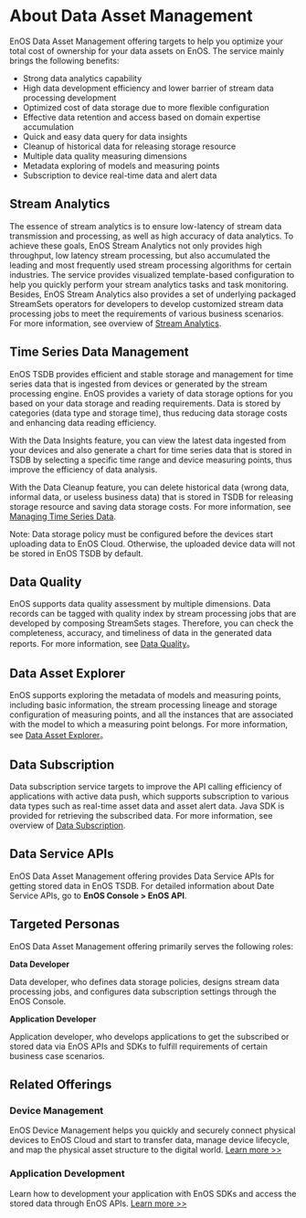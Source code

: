# About Data Asset Management

EnOS Data Asset Management offering targets to help you optimize your total cost of ownership for your data assets on EnOS. The service mainly brings the following benefits:

- Strong data analytics capability
- High data development efficiency and lower barrier of stream data processing development
- Optimized cost of data storage due to more flexible configuration
- Effective data retention and access based on domain expertise accumulation
- Quick and easy data query for data insights
- Cleanup of historical data for releasing storage resource
- Multiple data quality measuring dimensions
- Metadata exploring of models and measuring points
- Subscription to device real-time data and alert data

## Stream Analytics

The essence of stream analytics is to ensure low-latency of stream data transmission and processing, as well as high accuracy of data analytics. To achieve these goals, EnOS Stream Analytics not only provides high throughput, low latency stream processing, but also accumulated the leading and most frequently used stream processing algorithms for certain industries. The service provides visualized template-based configuration to help you quickly perform your stream analytics tasks and task monitoring. Besides, EnOS Stream Analytics also provides a set of underlying packaged StreamSets operators for developers to develop customized stream data processing jobs to meet the requirements of various business scenarios. For more information, see overview of [Stream Analytics](learn/streaming_overview).

## Time Series Data Management

EnOS TSDB provides efficient and stable storage and management for time series data that is ingested from devices or generated by the stream processing engine. EnOS provides a variety of data storage options for you based on your data storage and reading requirements. Data is stored by categories (data type and storage time), thus reducing data storage costs and enhancing data reading efficiency.

With the Data Insights feature, you can view the latest data ingested from your devices and also generate a chart for time series data that is stored in TSDB by selecting a specific time range and device measuring points, thus improve the efficiency of data analysis. 

With the Data Cleanup feature, you can delete historical data (wrong data, informal data, or useless business data) that is stored in TSDB for releasing storage resource and saving data storage costs. For more information, see [Managing Time Series Data](howto/storage/index).

Note: Data storage policy must be configured before the devices start uploading data to EnOS Cloud. Otherwise, the uploaded device data will not be stored in EnOS TSDB by default.

## Data Quality

EnOS supports data quality assessment by multiple dimensions. Data records can be tagged with quality index by stream processing jobs that are developed by composing StreamSets stages. Therefore, you can check the completeness, accuracy, and timeliness of data in the generated data reports. For more information, see [Data Quality](learn/data_quality)。

## Data Asset Explorer

EnOS supports exploring the metadata of models and measuring points, including basic information, the stream processing lineage and storage configuration of measuring points, and all the instances that are associated with the model to which a measuring point belongs. For more information, see [Data Asset Explorer](learn/metadata_explorer)。

## Data Subscription

Data subscription service targets to improve the API calling efficiency of applications with active data push, which supports subscription to various data types such as real-time asset data and asset alert data. Java SDK is provided for retrieving the subscribed data. For more information, see overview of [Data Subscription](learn/data_subscription_overview).

## Data Service APIs

EnOS Data Asset Management offering provides Data Service APIs for getting stored data in EnOS TSDB. For  detailed information about Date Service APIs, go to **EnOS Console > EnOS API**.



## Targeted Personas

EnOS Data Asset Management offering primarily serves the following roles:

**Data Developer**

Data developer, who defines data storage policies, designs stream data processing jobs, and configures data subscription settings through the EnOS Console.

**Application Developer**

Application developer, who develops applications to get the subscribed or stored data via EnOS APIs and SDKs to fulfill requirements of certain business case scenarios.



## Related Offerings

### Device Management

EnOS Device Management helps you quickly and securely connect physical devices to EnOS Cloud and start to transfer data, manage device lifecycle, and map the physical asset structure to the digital world. [Learn more >>](/docs/device-connection/en/latest/device_management_overview.html)

### Application Development

Learn how to development your application with EnOS SDKs and access the stored data through EnOS APIs. [Learn more >>](/docs/app-development/en/latest/app_dev_overview.html)
